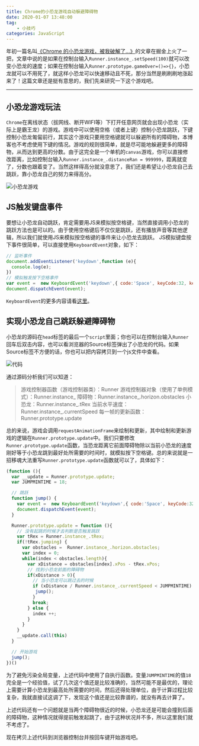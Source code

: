 ```yaml
---
title: Chrome的小恐龙游戏自动躲避障碍物
date: 2020-01-07 13:48:00
tag:
	- 小技巧
categories: JavaScript
---
```


年初一篇名叫[《Chrome 的小恐龙游戏，被我破解了...》](https://juejin.im/post/5e0f3bb75188253a7f15b22e)的文章在掘金上火了一把，文章中说的是如果在控制台输入`Runner.instance_.setSpeed(100)`就可以改变小恐龙的速度；如果在控制台输入`Runner.prototype.gameOver=()=>{}`，小恐龙就可以不用死了，就这样小恐龙可以快速移动且不死，那分当然是刷刷刷地涨起来了！这篇文章还是挺有意思的，我们先来研究一下这个游戏吧。

----

## 小恐龙游戏玩法 ##

`Chrome`在离线状态（拔网线、断开WIFI等）下打开任意网页就会出现小恐龙（实际上是霸王龙）的游戏。游戏中可以使用空格（或者上键）控制小恐龙跳跃，下键控制小恐龙匍匐前行，其实这个游戏只要用空格键就可以躲避所有的障碍物，本博客也不考虑使用下键的情况。游戏的规则很简单，就是尽可能地躲避更多的障碍物，从而达到更高的分数。由于这完全是一个单机的`canvas`游戏，你可以直接修改距离，比如控制台输入`Runner.instance_.distanceRan = 999999`，距离就变了，分数也跟着变了。当然这样得高分就没意思了，我们还是希望让小恐龙自己去跳跃，靠小恐龙自己的努力来得高分。

![小恐龙游戏](1.png)

## JS触发键盘事件 ##

要想让小恐龙自动跳跃，肯定需要用JS来模拟按空格键，当然直接调用小恐龙的跳跃方法也是可以的。由于使用空格键后不仅仅是跳跃，还有播放声音等其他逻辑，所以我们就使用JS来模拟按空格键的事件来让小恐龙去跳跃。
JS模拟键盘按下事件很简单，可以直接使用`KeyboardEvent`对象，如下：

```JavaScript
// 监听事件
document.addEventListener('keydown',function (e){
  console.log(e);
})
// 模拟触发按下空格事件
var event =  new KeyboardEvent('keydown',{ code:'Space', keyCode:32, key: " " });
document.dispatchEvent(event);
```

`KeyboardEvent`的更多内容请看[这里](https://developer.mozilla.org/zh-CN/docs/Web/API/KeyboardEvent)。

## 实现小恐龙自己跳跃躲避障碍物 ##

小恐龙的源码在`head`标签的最后一个`script`里面；你也可以在控制台输入`Runner`回车后双击内容，也可以看浏览器的Source标签弹出了小恐龙的代码。如果Source标签不方便的话，你也可以把内容拷贝到一个js文件中查看。

![代码](2.png)

通过源码分析我们可以知道：

> 游戏控制器函数（游戏控制器类）：Runner
> 游戏控制器对象（使用了单例模式）：Runner.instance_
> 障碍物：Runner.instance_.horizon.obstacles
> 小恐龙：Runner.instance_.tRex
> 当前水平速度：Runner.instance_.currentSpeed
> 每一帧的更新函数：Runner.prototype.update

总的来说，游戏会调用`requestAnimationFrame`来绘制和更新，其中绘制和更新游戏的逻辑在`Runner.prototype.update`中。我们只要修改`Runner.prototype.update`函数，当恐龙距离它前面障碍物除以当前小恐龙的速度刚好等于小恐龙跳到最好处所需要的时间时，就模拟按下空格键。总的来说就是一招移魂大法重写`Runner.prototype.update`函数就可以了，具体如下：

```JavaScript
(function (){
  var __update = Runner.prototype.update;
  var JUMPMINTIME = 18;

  // 跳跃
  function jump() {
    var event =  new KeyboardEvent('keydown',{ code:'Space', keyCode:32, key: " " });
    document.dispatchEvent(event);
  }

  Runner.prototype.update = function (){
    // 没有起跳的时候才去判断是否触发跳跃
    var tRex = Runner.instance_.tRex;
    if(!tRex.jumping) {
      var obstacles =  Runner.instance_.horizon.obstacles;
      var index = 0;
      while(index < obstacles.length){
        var xDistance = obstacles[index].xPos - tRex.xPos;
        // 找到小恐龙前面的障碍物
        if(xDistance > 0){
          // 当小恐龙可以跳过去的时候
          if (xDistance / Runner.instance_.currentSpeed < JUMPMINTIME) {
           jump();
          }
          break;
        } else {
          index ++;
        }
      }
    }
    __update.call(this)
  }

  // 开始游戏
  jump();
})()
```

为了避免污染全局变量，上述代码中使用了自执行函数。变量`JUMPMINTIME`的值`18`完全是一个经验值，试了几次这个值还是比较准确的，当然可能不是最优的，理论上需要计算小恐龙到最高处所需要的时间，然后还得处理单位，由于计算过程比较复杂，我就直接试这调了下，发现这个值还是比较靠谱的，就没有再去计算了。

上述代码还有一个问题就是当两个障碍物很近的时候，小恐龙还是可能会撞到后面的障碍物，这种情况就得提前触发起跳了，由于这种状况并不多，所以这里我们就不考虑了。

现在拷贝上述代码到浏览器控制台并按回车键开始游戏吧。
